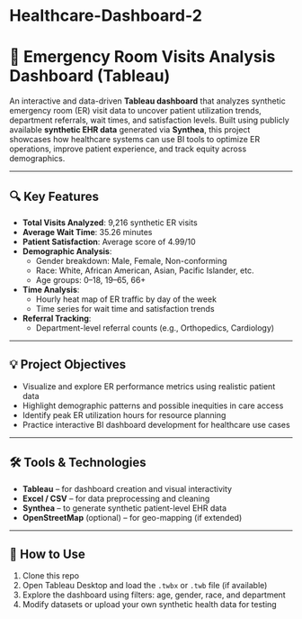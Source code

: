 # Healthcare-Dashboard-2
# 🏥 Emergency Room Visits Analysis Dashboard (Tableau)

An interactive and data-driven **Tableau dashboard** that analyzes synthetic emergency room (ER) visit data to uncover patient utilization trends, department referrals, wait times, and satisfaction levels. Built using publicly available **synthetic EHR data** generated via **Synthea**, this project showcases how healthcare systems can use BI tools to optimize ER operations, improve patient experience, and track equity across demographics.

---



## 🔍 Key Features

- **Total Visits Analyzed**: 9,216 synthetic ER visits
- **Average Wait Time**: 35.26 minutes
- **Patient Satisfaction**: Average score of 4.99/10
- **Demographic Analysis**:
  - Gender breakdown: Male, Female, Non-conforming
  - Race: White, African American, Asian, Pacific Islander, etc.
  - Age groups: 0–18, 19–65, 66+
- **Time Analysis**:
  - Hourly heat map of ER traffic by day of the week
  - Time series for wait time and satisfaction trends
- **Referral Tracking**:
  - Department-level referral counts (e.g., Orthopedics, Cardiology)

---

## 💡 Project Objectives

- Visualize and explore ER performance metrics using realistic patient data
- Highlight demographic patterns and possible inequities in care access
- Identify peak ER utilization hours for resource planning
- Practice interactive BI dashboard development for healthcare use cases

---

## 🛠️ Tools & Technologies

- **Tableau** – for dashboard creation and visual interactivity
- **Excel / CSV** – for data preprocessing and cleaning
- **Synthea** – to generate synthetic patient-level EHR data
- **OpenStreetMap** (optional) – for geo-mapping (if extended)

---

## 🚀 How to Use

1. Clone this repo  
2. Open Tableau Desktop and load the `.twbx` or `.twb` file (if available)  
3. Explore the dashboard using filters: age, gender, race, and department  
4. Modify datasets or upload your own synthetic health data for testing



